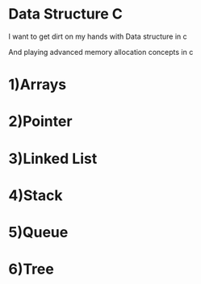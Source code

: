 # Data Structure C

I want to get dirt on my hands with Data structure in c

And playing advanced memory allocation concepts in c

# 1)Arrays
# 2)Pointer
# 3)Linked List
# 4)Stack
# 5)Queue
# 6)Tree
